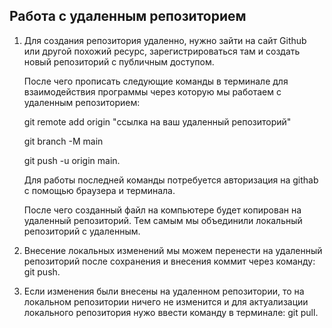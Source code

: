 ## Работа с удаленным репозиторием
1. Для создания репозитория удаленно, нужно зайти на сайт Github или другой похожий ресурс, зарегистрироваться там и создать новый репозиторий с публичным доступом. 

    После чего прописать следующие команды в терминале для взаимодействия программы через которую мы работаем с удаленным репозиторием:
    
    git remote add origin "ссылка на ваш удаленный репозиторий"

    git branch -M main

    git push -u origin main.
    
     Для работы последней команды потребуется авторизация на githab с помощью браузера и терминала.

     После чего созданный файл на компьютере будет копирован на удаленный репозиторий. Тем самым мы объединили локальный репозиторий с удаленным.


    

2. Внесение локальных изменений мы можем перенести на удаленный репозиторий после сохранения и внесения коммит через команду: git push.

3. Если изменения были внесены на удаленном репозитории, то на локальном репозитории ничего не изменится и для актуализации локального репозитория нужо ввести команду в терминале: git pull.
